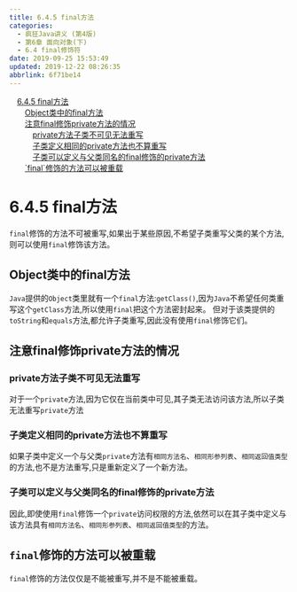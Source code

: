 ```yaml
---
title: 6.4.5 final方法
categories: 
  - 疯狂Java讲义 (第4版)
  - 第6章 面向对象(下)
  - 6.4 final修饰符
date: 2019-09-25 15:53:49
updated: 2019-12-22 08:26:35
abbrlink: 6f71be14
---
```

<div id='my_toc'><a href="/JavaReadingNotes/6f71be14/#6-4-5-final方法" class="header_1">6.4.5 final方法</a><br><a href="/JavaReadingNotes/6f71be14/#Object类中的final方法" class="header_2">Object类中的final方法</a><br><a href="/JavaReadingNotes/6f71be14/#注意final修饰private方法的情况" class="header_2">注意final修饰private方法的情况</a><br><a href="/JavaReadingNotes/6f71be14/#private方法子类不可见无法重写" class="header_3">private方法子类不可见无法重写</a><br><a href="/JavaReadingNotes/6f71be14/#子类定义相同的private方法也不算重写" class="header_3">子类定义相同的private方法也不算重写</a><br><a href="/JavaReadingNotes/6f71be14/#子类可以定义与父类同名的final修饰的private方法" class="header_3">子类可以定义与父类同名的final修饰的private方法</a><br><a href="/JavaReadingNotes/6f71be14/#-final-修饰的方法可以被重载" class="header_2">`final`修饰的方法可以被重载</a><br></div>
<style>.header_1{margin-left: 1em;}.header_2{margin-left: 2em;}.header_3{margin-left: 3em;}.header_4{margin-left: 4em;}.header_5{margin-left: 5em;}.header_6{margin-left: 6em;}</style>
<!--more-->
<script>if (navigator.platform.search('arm')==-1){document.getElementById('my_toc').style.display = 'none';}var e,p = document.getElementsByTagName('p');while (p.length>0) {e = p[0];e.parentElement.removeChild(e);}</script>

<!--end-->
<!--SSTStart-->
# 6.4.5 final方法 #
`final`修饰的方法不可被重写,如果出于某些原因,不希望子类重写父类的某个方法,则可以使用`final`修饰该方法。
## Object类中的final方法 ##
`Java`提供的`Object`类里就有一个`final`方法:`getClass()`,因为`Java`不希望任何类重写这个`getClass`方法,所以使用`final`把这个方法密封起来。
但对于该类提供的`toString`和`equals`方法,都允许子类重写,因此没有使用`final`修饰它们。
## 注意final修饰private方法的情况 ##
### private方法子类不可见无法重写 ###
对于一个`private`方法,因为它仅在当前类中可见,其子类无法访问该方法,所以子类无法重写`private`方法
### 子类定义相同的private方法也不算重写 ###
如果子类中定义一个与父类`private`方法有`相同方法名`、`相同形参列表`、`相同返回值类型`的方法,也不是方法重写,只是重新定义了一个新方法。
### 子类可以定义与父类同名的final修饰的private方法 ###
因此,即使使用`final`修饰一个`private`访问权限的方法,依然可以在其子类中定义与该方法具有`相同方法名`、`相同形参列表`、`相同返回值类型`的方法。
## `final`修饰的方法可以被重载 ##
`final`修饰的方法仅仅是不能被重写,并不是不能被重载。
<!--SSTStop-->

